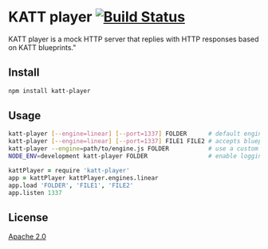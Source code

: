 # KATT player [![Build Status][2]][1]

KATT player is a mock HTTP server that replies with HTTP responses based on KATT blueprints."


## Install

```bash
npm install katt-player
```


## Usage

```bash
katt-player [--engine=linear] [--port=1337] FOLDER      # default engine is linear, port is 1337
katt-player [--engine=linear] [--port=1337] FILE1 FILE2 # accepts blueprints as well
katt-player --engine=path/to/engine.js FOLDER           # use a custom engine
NODE_ENV=development katt-player FOLDER                 # enable logging to console, instead of console.log
```

```coffee
kattPlayer = require 'katt-player'
app = kattPlayer kattPlayer.engines.linear
app.load 'FOLDER', 'FILE1', 'FILE2'
app.listen 1337
```


## License

[Apache 2.0](LICENSE)


  [1]: https://travis-ci.org/klarna/katt-player
  [2]: https://travis-ci.org/klatna/katt-player.png
